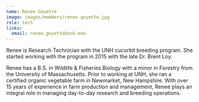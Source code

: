 ```yaml
---
name: Renee Goyette 
image: images/members/renee-goyette.jpg
role: tech
links:
  email: renee.goyette@unh.edu 
---
```


Renee is Research Technician with the UNH cucurbit breeding program.
She started working with the program in 2015 with the late Dr. Brent Loy.

Renee has a B.S. in Wildlife & Fisheries Biology with a minor in Forestry from the University of Massachusetts.
Prior to working at UNH, she ran a certified organic vegetable farm in Newmarket, New Hampshire.
With over 15 years of experience in farm production and management, Renee plays an integral role in managing day-to-day research and breeding operations.
